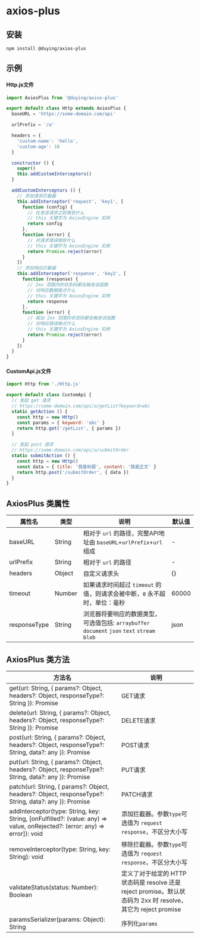 # axios-plus

## 安装
```
npm install @duying/axios-plus
```

## 示例
#### Http.js文件
```javascript
import AxiosPlus from '@duying/axios-plus'

export default class Http extends AxiosPlus {
  baseURL = 'https://some-domain.com/api'

  urlPrefix = '/a'

  headers = {
    'custom-name': 'hello',
    'custom-age': 18
  }

  constructor () {
    super()
    this.addCustomInterceptors()
  }

  addCustomInterceptors () {
    // 添加请求拦截器
    this.addInterceptor('request', 'key1', [
      function (config) {
        // 在发送请求之前做些什么
        // this 关键字为 AxiosEngine 实例
        return config
      },
      function (error) {
        // 对请求错误做些什么
        // this 关键字为 AxiosEngine 实例
        return Promise.reject(error)
      }
    ])
    // 添加响应拦截器
    this.addInterceptor('response', 'key2', [
      function (response) {
        // 2xx 范围内的状态码都会触发该函数
        // 对响应数据做点什么
        // this 关键字为 AxiosEngine 实例
        return response
      },
      function (error) {
        // 超出 2xx 范围的状态码都会触发该函数
        // 对响应错误做点什么
        // this 关键字为 AxiosEngine 实例
        return Promise.reject(error)
      }
    ])
  }
}
```
#### CustomApi.js文件
```javascript
import Http from './Http.js'

export default class CustomApi {
  // 发起 get 请求
  // https://some-domain.com/api/a/getList?keyword=abc
  static getAction () {
    const http = new Http()
    const params = { keyword: 'abc' }
    return http.get('/getList', { params })
  }

  // 发起 post 请求
  // https://some-domain.com/api/a/submitOrder
  static submitAction () {
    const http = new Http()
    const data = { title: '我是标题', content: '我是正文' }
    return http.post('/submitOrder', { data })
  }
}
```

## AxiosPlus 类属性

| 属性名          | 类型     | 说明                                                                         | 默认值   |
|--------------|--------|----------------------------------------------------------------------------|-------|
| baseURL      | String | 相对于 `url` 的路径，完整API地址由 `baseURL`+`urlPrefix`+`url`组成                       | -     |
| urlPrefix    | String | 相对于 `url` 的路径                                                              | -     |
| headers      | Object | 自定义请求头                                                                     | {}    |
| timeout      | Number | 如果请求时间超过 `timeout` 的值，则请求会被中断，`0` 永不超时，单位：毫秒                               | 60000 |
| responseType | String | 浏览器将要响应的数据类型，可选值包括: `arraybuffer` `document` `json` `text` `stream` `blob` | json  |

## AxiosPlus 类方法

| 方法名                                                                                                                        | 说明                                                                                   |
|----------------------------------------------------------------------------------------------------------------------------|--------------------------------------------------------------------------------------|
| get(url: String, { params?: Object, headers?: Object, responseType?: String }): Promise                                    | GET请求                                                                                |
| delete(url: String, { params?: Object, headers?: Object, responseType?: String }): Promise                                 | DELETE请求                                                                             |                                 
| post(url: String, { params?: Object, headers?: Object, responseType?: String, data?: any }): Promise                       | POST请求                                                                               |                                   
| put(url: String, { params?: Object, headers?: Object, responseType?: String, data?: any }): Promise                        | PUT请求                                                                                |
| patch(url: String, { params?: Object, headers?: Object, responseType?: String, data?: any }): Promise                      | PATCH请求                                                                              |  
| addInterceptor(type: String, key: String, [onFulfilled?: (value: any) => value, onRejected?: (error: any) => error]): void | 添加拦截器。参数`type`可选值为 `request` `response`，不区分大小写                                       |
| removeInterceptor(type: String, key: String): void                                                                         | 移除拦截器。参数`type`可选值为 `request` `response`，不区分大小写                                       |
| validateStatus(status: Number): Boolean                                                                                    | 定义了对于给定的 HTTP状态码是 resolve 还是 reject promise。默认状态码为 2xx 时 resolve， 其它为 reject promise |
| paramsSerializer(params: Object): String                                                                                   | 序列化`params`                                                                          |
